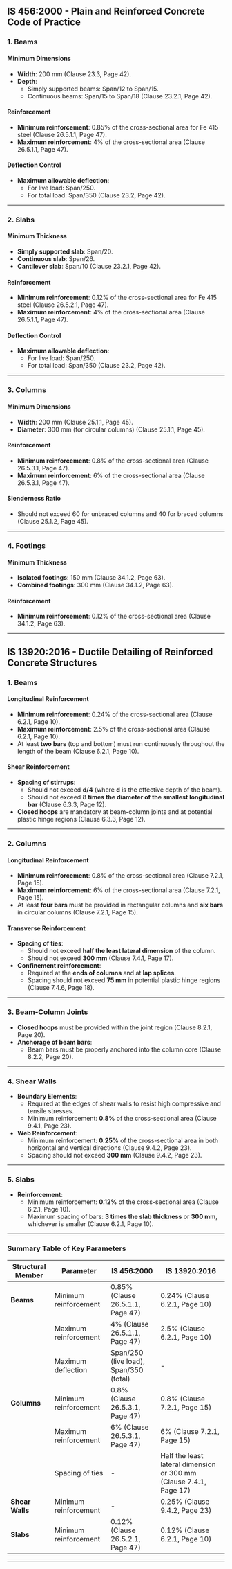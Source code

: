 
## **IS 456:2000 - Plain and Reinforced Concrete Code of Practice**

### **1. Beams**
#### **Minimum Dimensions**
- **Width**: 200 mm (Clause 23.3, Page 42).
- **Depth**: 
  - Simply supported beams: Span/12 to Span/15.
  - Continuous beams: Span/15 to Span/18 (Clause 23.2.1, Page 42).

#### **Reinforcement**
- **Minimum reinforcement**: 0.85% of the cross-sectional area for Fe 415 steel (Clause 26.5.1.1, Page 47).
- **Maximum reinforcement**: 4% of the cross-sectional area (Clause 26.5.1.1, Page 47).

#### **Deflection Control**
- **Maximum allowable deflection**:
  - For live load: Span/250.
  - For total load: Span/350 (Clause 23.2, Page 42).

---

### **2. Slabs**
#### **Minimum Thickness**
- **Simply supported slab**: Span/20.
- **Continuous slab**: Span/26.
- **Cantilever slab**: Span/10 (Clause 23.2.1, Page 42).

#### **Reinforcement**
- **Minimum reinforcement**: 0.12% of the cross-sectional area for Fe 415 steel (Clause 26.5.2.1, Page 47).
- **Maximum reinforcement**: 4% of the cross-sectional area (Clause 26.5.1.1, Page 47).

#### **Deflection Control**
- **Maximum allowable deflection**:
  - For live load: Span/250.
  - For total load: Span/350 (Clause 23.2, Page 42).

---

### **3. Columns**
#### **Minimum Dimensions**
- **Width**: 200 mm (Clause 25.1.1, Page 45).
- **Diameter**: 300 mm (for circular columns) (Clause 25.1.1, Page 45).

#### **Reinforcement**
- **Minimum reinforcement**: 0.8% of the cross-sectional area (Clause 26.5.3.1, Page 47).
- **Maximum reinforcement**: 6% of the cross-sectional area (Clause 26.5.3.1, Page 47).

#### **Slenderness Ratio**
- Should not exceed 60 for unbraced columns and 40 for braced columns (Clause 25.1.2, Page 45).

---

### **4. Footings**
#### **Minimum Thickness**
- **Isolated footings**: 150 mm (Clause 34.1.2, Page 63).
- **Combined footings**: 300 mm (Clause 34.1.2, Page 63).

#### **Reinforcement**
- **Minimum reinforcement**: 0.12% of the cross-sectional area (Clause 34.1.2, Page 63).

---

## **IS 13920:2016 - Ductile Detailing of Reinforced Concrete Structures**

### **1. Beams**
#### **Longitudinal Reinforcement**
- **Minimum reinforcement**: 0.24% of the cross-sectional area (Clause 6.2.1, Page 10).
- **Maximum reinforcement**: 2.5% of the cross-sectional area (Clause 6.2.1, Page 10).
- At least **two bars** (top and bottom) must run continuously throughout the length of the beam (Clause 6.2.1, Page 10).

#### **Shear Reinforcement**
- **Spacing of stirrups**:
  - Should not exceed **d/4** (where **d** is the effective depth of the beam).
  - Should not exceed **8 times the diameter of the smallest longitudinal bar** (Clause 6.3.3, Page 12).
- **Closed hoops** are mandatory at beam-column joints and at potential plastic hinge regions (Clause 6.3.3, Page 12).

---

### **2. Columns**
#### **Longitudinal Reinforcement**
- **Minimum reinforcement**: 0.8% of the cross-sectional area (Clause 7.2.1, Page 15).
- **Maximum reinforcement**: 6% of the cross-sectional area (Clause 7.2.1, Page 15).
- At least **four bars** must be provided in rectangular columns and **six bars** in circular columns (Clause 7.2.1, Page 15).

#### **Transverse Reinforcement**
- **Spacing of ties**:
  - Should not exceed **half the least lateral dimension** of the column.
  - Should not exceed **300 mm** (Clause 7.4.1, Page 17).
- **Confinement reinforcement**:
  - Required at the **ends of columns** and at **lap splices**.
  - Spacing should not exceed **75 mm** in potential plastic hinge regions (Clause 7.4.6, Page 18).

---

### **3. Beam-Column Joints**
- **Closed hoops** must be provided within the joint region (Clause 8.2.1, Page 20).
- **Anchorage of beam bars**:
  - Beam bars must be properly anchored into the column core (Clause 8.2.2, Page 20).

---

### **4. Shear Walls**
- **Boundary Elements**:
  - Required at the edges of shear walls to resist high compressive and tensile stresses.
  - Minimum reinforcement: **0.8%** of the cross-sectional area (Clause 9.4.1, Page 23).
- **Web Reinforcement**:
  - Minimum reinforcement: **0.25%** of the cross-sectional area in both horizontal and vertical directions (Clause 9.4.2, Page 23).
  - Spacing should not exceed **300 mm** (Clause 9.4.2, Page 23).

---

### **5. Slabs**
- **Reinforcement**:
  - Minimum reinforcement: **0.12%** of the cross-sectional area (Clause 6.2.1, Page 10).
  - Maximum spacing of bars: **3 times the slab thickness** or **300 mm**, whichever is smaller (Clause 6.2.1, Page 10).

---

### **Summary Table of Key Parameters**
| **Structural Member** | **Parameter**               | **IS 456:2000**                          | **IS 13920:2016**                        |
|------------------------|-----------------------------|------------------------------------------|------------------------------------------|
| **Beams**              | Minimum reinforcement       | 0.85% (Clause 26.5.1.1, Page 47)         | 0.24% (Clause 6.2.1, Page 10)            |
|                        | Maximum reinforcement       | 4% (Clause 26.5.1.1, Page 47)            | 2.5% (Clause 6.2.1, Page 10)             |
|                        | Maximum deflection          | Span/250 (live load), Span/350 (total)   | -                                        |
| **Columns**            | Minimum reinforcement       | 0.8% (Clause 26.5.3.1, Page 47)          | 0.8% (Clause 7.2.1, Page 15)             |
|                        | Maximum reinforcement       | 6% (Clause 26.5.3.1, Page 47)            | 6% (Clause 7.2.1, Page 15)               |
|                        | Spacing of ties             | -                                        | Half the least lateral dimension or 300 mm (Clause 7.4.1, Page 17) |
| **Shear Walls**        | Minimum reinforcement       | -                                        | 0.25% (Clause 9.4.2, Page 23)            |
| **Slabs**              | Minimum reinforcement       | 0.12% (Clause 26.5.2.1, Page 47)         | 0.12% (Clause 6.2.1, Page 10)            |

---

